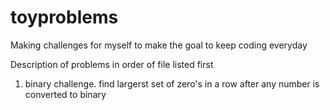 # toyproblems

Making challenges for myself to make the goal to keep coding everyday

Description of problems in order of file listed first

1. binary challenge. find largerst set of zero's in a row after any number is converted to binary
